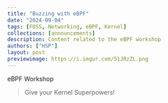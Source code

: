 ```yaml
---
title: "Buzzing with eBPF"
date: "2024-09-04"
tags: [FOSS, Networking, eBPF, Kernel]
collections: [announcements]
description: Content related to the eBPF workshop
authors: ["HSP"]
layout: post
previewimage: https://i.imgur.com/51JRzZL.png
---
```


eBPF Workshop

> Give your Kernel Superpowers!

